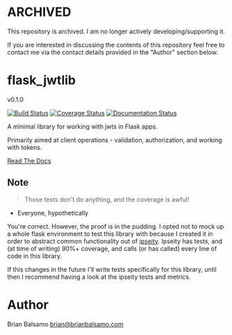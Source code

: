 # ARCHIVED

This repository is archived. I am no longer actively developing/supporting it.

If you are interested in discussing the contents of this repository feel free to contact me
via the contact details provided in the "Author" section below.

# flask_jwtlib

v0.1.0

[![Build Status](https://travis-ci.org/bnbalsamo/flask_jwtlib.svg?branch=master)](https://travis-ci.org/bnbalsamo/flask_jwtlib) [![Coverage Status](https://coveralls.io/repos/github/bnbalsamo/flask_jwtlib/badge.svg?branch=master)](https://coveralls.io/github/bnbalsamo/flask_jwtlib?branch=master) [![Documentation Status](https://readthedocs.org/projects/flask-jwtlib/badge/?version=latest)](http://flask-jwtlib.readthedocs.io/en/latest/?badge=latest)

A minimal library for working with jwts in Flask apps.

Primarily aimed at client operations - validation, authorization, and working with tokens.

[Read The Docs](https://flask-jwtlib.readthedocs.io/en/latest/)

## Note
> Those tests don't do anything, and the coverage is awful!
- Everyone, hypothetically

You're correct. However, the proof is in the pudding. I opted not to mock up a whole flask
environment to test this library with because I created it in order to abstract common
functionality out of [ipseity](https://github.com/bnbalsamo/ipseity). Ipseity has tests, and
(at time of writing) 90%+ coverage, and calls (or has called) every line of code in this library.

If this changes in the future I'll write tests specifically for this library, until then I recommend
having a look at the ipseity tests and metrics.

# Author
Brian Balsamo <brian@brianbalsamo.com>
